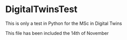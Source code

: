 # DigitalTwinsTest
This is only a test in Python for the MSc in Digital Twins

This file has been included the 14th of November
